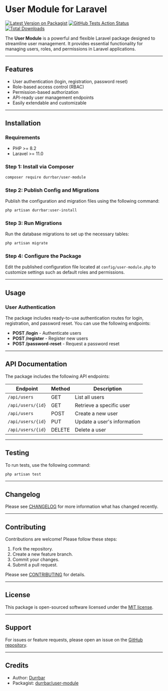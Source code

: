 # User Module for Laravel

[![Latest Version on Packagist](https://img.shields.io/packagist/v/durrbar/user-module.svg?style=flat-square)](https://packagist.org/packages/durrbar/user-module)
[![GitHub Tests Action Status](https://img.shields.io/github/actions/workflow/status/ikidmax/user-module/run-tests-L8.yml?branch=main&label=Tests)](https://github.com/ikidmax/user-module/actions?query=workflow%3ATests+branch%3Amain)
[![Total Downloads](https://img.shields.io/packagist/dt/durrbar/user-module.svg?style=flat-square)](https://packagist.org/packages/durrbar/user-module)

The **User Module** is a powerful and flexible Laravel package designed to streamline user management. It provides essential functionality for managing users, roles, and permissions in Laravel applications.

---

## Features

- User authentication (login, registration, password reset)
- Role-based access control (RBAC)
- Permission-based authorization
- API-ready user management endpoints
- Easily extendable and customizable

---

## Installation

### Requirements

- PHP >= 8.2
- Laravel >= 11.0

### Step 1: Install via Composer

```bash
composer require durrbar/user-module
```

### Step 2: Publish Config and Migrations

Publish the configuration and migration files using the following command:

```bash
php artisan durrbar:user-install
```

### Step 3: Run Migrations

Run the database migrations to set up the necessary tables:

```bash
php artisan migrate
```

### Step 4: Configure the Package

Edit the published configuration file located at `config/user-module.php` to customize settings such as default roles and permissions.

---

## Usage

### User Authentication

The package includes ready-to-use authentication routes for login, registration, and password reset. You can use the following endpoints:

- **POST /login** - Authenticate users
- **POST /register** - Register new users
- **POST /password-reset** - Request a password reset

---

## API Documentation

The package includes the following API endpoints:

| Endpoint                   | Method | Description                  |
|----------------------------|--------|------------------------------|
| `/api/users`               | GET    | List all users               |
| `/api/users/{id}`          | GET    | Retrieve a specific user     |
| `/api/users`               | POST   | Create a new user            |
| `/api/users/{id}`          | PUT    | Update a user's information  |
| `/api/users/{id}`          | DELETE | Delete a user                |

---

## Testing

To run tests, use the following command:

```bash
php artisan test
```

---

## Changelog

Please see [CHANGELOG](CHANGELOG.md) for more information what has changed recently.

---

## Contributing

Contributions are welcome! Please follow these steps:

1. Fork the repository.
2. Create a new feature branch.
3. Commit your changes.
4. Submit a pull request.

Please see [CONTRIBUTING](CONTRIBUTING.md) for details.

---

## License

This package is open-sourced software licensed under the [MIT license](LICENSE.md).

---

## Support

For issues or feature requests, please open an issue on the [GitHub repository](https://github.com/ikidmax/user-module).

---

## Credits

- Author: [Durrbar](https://github.com/durrbar)
- Packagist: [durrbar/user-module](https://packagist.org/packages/durrbar/user-module)


